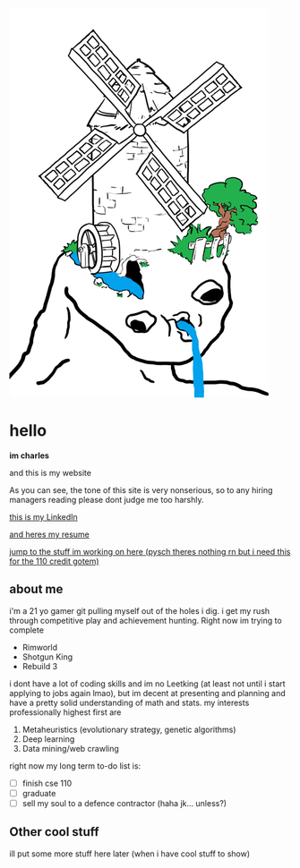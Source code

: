 ![](vacuumdevil-2020042115422900901_1.gif)

# hello
**im charles**

and this is my website

As you can see, the tone of this site is very nonserious, so to any hiring managers reading please dont judge me too harshly.

[this is my LinkedIn](https://www.linkedin.com/in/charlesj-young/)

[and heres my resume](CharlesYoungResume.pdf)

[jump to the stuff im working on here (pysch theres nothing rn but i need this for the 110 credit gotem)](#other-cool-stuff)

## about me
i'm a 21 yo gamer git pulling myself out of the holes i dig. i get my rush through competitive play and achievement hunting. Right now im trying to complete

- Rimworld
- Shotgun King
- Rebuild 3

i dont have a lot of coding skills and im no Leetking (at least not until i start applying to jobs again lmao), but im decent at presenting and planning and have a pretty solid understanding of math and stats. my interests professionally highest first are 

1. Metaheuristics (evolutionary strategy, genetic algorithms)
2. Deep learning
3. Data mining/web crawling

right now my long term to-do list is:

- [ ] finish cse 110
- [ ] graduate
- [ ] sell my soul to a defence contractor (haha jk... unless?)

## Other cool stuff

ill put some more stuff here later (when i have cool stuff to show)